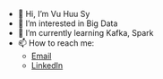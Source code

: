 - 👋 Hi, I’m Vu Huu Sy
- 👀 I’m interested in Big Data
- 🌱 I’m currently learning Kafka, Spark
- 📫 How to reach me:
  - [Email](vuhuusytft1@gmail.com)
  - [LinkedIn](https://www.linkedin.com/in/vu-huu-sy/)
<!---
vuhuusy/vuhuusy is a ✨ special ✨ repository because its `README.md` (this file) appears on your GitHub profile.
You can click the Preview link to take a look at your changes.
--->
